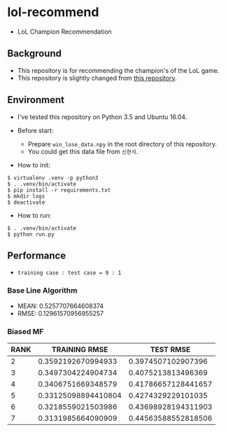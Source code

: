 # lol-recommend
* LoL Champion Recommendation

## Background
* This repository is for recommending the champion's of the LoL game.
* This repository is slightly changed from [this repository](https://github.com/JoonyoungYi/BiasedMF-tensorflow).


## Environment
* I've tested this repository on Python 3.5 and Ubuntu 16.04.

* Before start:
  * Prepare `win_lose_data.npy` in the root directory of this repository.
  * You could get this data file from `신현석`.

* How to init:
```
$ virtualenv .venv -p python3
$ . .venv/bin/activate
$ pip install -r requirements.txt
$ mkdir logs
$ deactivate
```

* How to run:
```
$ . .venv/bin/activate
$ python run.py
```


## Performance
* `training case : test case = 9 : 1`

### Base Line Algorithm
* MEAN: 0.5257707664608374
* RMSE: 0.12961570956955257

### Biased MF
| RANK | TRAINING RMSE | TEST RMSE |
|------|---------------|-----------|
| 2 | 0.3592192670994933 | 0.3974507102907396 |
| 3 | 0.3497304224904734 | 0.4075213813496369 |
| 4 | 0.3406751669348579 | 0.41786657128441657 |
| 5 | 0.33125098894410804 | 0.4274329229101035 |
| 6 | 0.3218559021503986 | 0.43698928194311903 |
| 7 | 0.3131985664090909 | 0.44563588552818506 |
